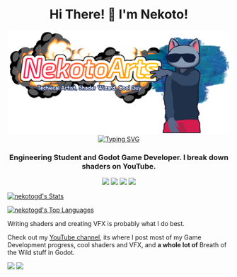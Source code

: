 <h1 align="center">Hi There! 👋 I'm Nekoto!</h1>

<p align="center">
  <img src="https://github.com/nekotogd/nekotogd/blob/main/NekotoArts_YouTube_banner_draft6_cropped_transparent.png?raw=true" />
  <a href="https://git.io/typing-svg"><img src="https://readme-typing-svg.demolab.com?font=Lexend+Deca&size=24&duration=3000&pause=100&color=E0144C&center=true&vCenter=true&width=435&lines=I'm+in+love+with+shaders;I'm+a+hobbyist+GameDev;Occasionally%2C+I'm+a+YouTuber;Usually%2C+I'm+drowning+in+shader+code;I'm+a+Technical+Artist" alt="Typing SVG" width="600" /></a>
</p>

<h3><p align="center">Engineering Student and Godot Game Developer. I break down shaders on YouTube.</p></h3>

<p align="center">
<a href="https://nekotoarts.itch.io/" target="blank"><img src="https://img.shields.io/badge/Itch-%23FF0B34.svg?style=for-the-badge&logo=Itch.io&logoColor=white" /></a>
<a href="https://ko-fi.com/nekoto" target="blank"><img src="https://img.shields.io/badge/Ko--fi-F16061?style=for-the-badge&logo=ko-fi&logoColor=white" /></a>
<a href="https://godotshaders.com/author/nekotoarts/" target="blank"><img src="https://img.shields.io/badge/Godot_Shaders-%23FFFFFF.svg?style=for-the-badge&logo=godot-engine" /></a>
<a href="https://reddit.com/user/XDGregory" target="blank"><img src="https://img.shields.io/badge/Reddit-FF4500?style=for-the-badge&logo=reddit&logoColor=white" /></a></p>

[![nekotogd's Stats](https://github-readme-stats.vercel.app/api?username=nekotogd&theme=bear&show_icons=true&hide_border=true&count_private=true)](https://github.com/nekotogd/nekotogd)

[![nekotogd's Top Languages](https://github-readme-stats.vercel.app/api/top-langs/?username=nekotogd&theme=bear&show_icons=true&hide_border=true&layout=compact)](https://github.com/nekotogd/nekotogd)

Writing shaders and creating VFX is probably what I do best.

Check out my [YouTube channel](https://www.youtube.com/channel/UCD7K_FECPHTF0z5okAVlh0g/featured), its where I post most of my Game Development progress, cool shaders and VFX, and **a whole lot of** Breath of the Wild stuff in Godot.

[![](https://img.shields.io/youtube/channel/subscribers/UCD7K_FECPHTF0z5okAVlh0g?color=FF0000&label=Sub%20to%20NekotoArts&logo=youtube&logoColor=red&style=for-the-badge)](https://www.youtube.com/c/NekotoArts) [![](https://img.shields.io/twitter/follow/NekotoArts?color=blue&logo=twitter&style=for-the-badge)](https://twitter.com/NekotoArts)

</br>
</br>
</br>
